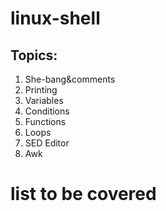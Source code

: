 # linux-shell

Topics:
----------

1. She-bang&comments
2. Printing
3. Variables
4. Conditions
5. Functions
6. Loops
7. SED Editor
8. Awk


# list to be covered